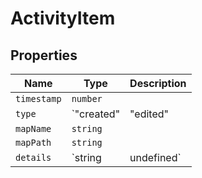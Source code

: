 # ActivityItem

## Properties

| Name | Type | Description |
|------|------|-------------|
| `timestamp` | `number` |  |
| `type` | `"created" | "edited" | "validated" | "exported" | "analyzed"` |  |
| `mapName` | `string` |  |
| `mapPath` | `string` |  |
| `details` | `string | undefined` |  |

